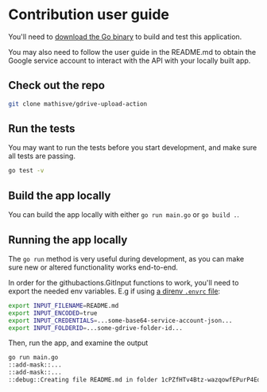 # Contribution user guide

You'll need to [download the Go binary][go-binary] to build and test this application.

You may also need to follow the user guide in the README.md to obtain the
Google service account to interact with the API with your locally built app.

## Check out the repo

```bash
git clone mathisve/gdrive-upload-action
```

## Run the tests

You may want to run the tests before you start development, and make sure all tests are passing.

```bash
go test -v
```

## Build the app locally

You can build the app locally with either `go run main.go` or `go build .`.

## Running the app locally

The `go run` method is very useful during development, as you can make sure
new or altered functionality works end-to-end.

In order for the githubactions.GitInput functions to work, you'll need to
export the needed env variables. E.g if using [a direnv `.envrc` file][direnv]:

```bash
export INPUT_FILENAME=README.md
export INPUT_ENCODED=true
export INPUT_CREDENTIALS=...some-base64-service-account-json...
export INPUT_FOLDERID=...some-gdrive-folder-id...
```

Then, run the app, and examine the output

```bash
go run main.go
::add-mask::...
::add-mask::...
::debug::Creating file README.md in folder 1cPZfHTv4Btz-wazqowfEPurP4Ede_zyv
```

[go-binary]: https://go.dev/dl/
[direnv]: https://direnv.net/
